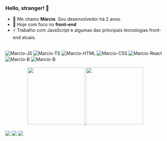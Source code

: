 ### Hello, stranger! 👋

- 💬 Me chamo **Márcio**. Sou desenvolvedor há 2 anos.
- 📘 Hoje com foco no **front-end**
- ⚡ Trabalho com JavaScript e algumas das principais tecnologias front-end atuais.

<div style="display: inline_block"><br>

  <img align="center" alt="Marcio-JS" src="https://img.shields.io/badge/JavaScript-F7DF1E?style=for-the-badge&logo=javascript&logoColor=black">
  <img align="center" alt="Marcio-TS" src="https://img.shields.io/badge/TypeScript-007ACC?style=for-the-badge&logo=typescript&logoColor=white">
  <img align="center" alt="Marcio-HTML" src="https://img.shields.io/badge/HTML5-E34F26?style=for-the-badge&logo=html5&logoColor=white">
  <img align="center" alt="Marcio-CSS" src="https://img.shields.io/badge/CSS3-1572B6?style=for-the-badge&logo=css3&logoColor=white">
  <img align="center" alt="Marcio-React" src="https://img.shields.io/badge/React-20232A?style=for-the-badge&logo=react&logoColor=61DAFB">
  <img align="center" alt="Marcio-B" src="https://img.shields.io/badge/Bootstrap-563D7C?style=for-the-badge&logo=bootstrap&logoColor=white"/>
  <img align="center" alt="Marcio-B" src="https://img.shields.io/badge/Node.js-43853D?style=for-the-badge&logo=node.js&logoColor=white"/>
  </div> <br>

<div align="center">

  <a href="https://github.com/marciodiniz7x">
  <img height="180em" src="https://github-readme-stats.vercel.app/api?username=marciodiniz7x&show_icons=true&theme=dracula&include_all_commits=true&count_private=true"/>
  <img height="180em" src="https://github-readme-stats.vercel.app/api/top-langs/?username=marciodiniz7x&layout=compact&langs_count=7&theme=dracula"/>

</div>
  <br>
  <div>
       <a href="https://instagram.com/marciodiniz.exe" target="_blank"><img src="https://img.shields.io/badge/-Instagram-%23E4405F?style=for-the-badge&logo=instagram&logoColor=white" target="_blank"></a>
       <a href="https://wa.me/5583993478941" target="_blank"><img src="https://img.shields.io/badge/WhatsApp-25D366?style=for-the-badge&logo=whatsapp&logoColor=white" target="_blank"></a>
       <a href = "mailto:marcio.sccp10@gmail.com"><img src="https://img.shields.io/badge/-Gmail-%23333?style=for-the-badge&logo=gmail&logoColor=white" target="_blank"></a>
  </div>
